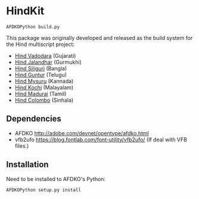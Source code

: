 # HindKit

`AFDKOPython build.py`

This package was originally developed and released as the build system for the Hind multiscript project:

- [Hind Vadodara](https://github.com/itfoundry/hind-vadodara) (Gujarati)
- [Hind Jalandhar](https://github.com/itfoundry/hind-jalandhar) (Gurmukhi)
- [Hind Siliguri](https://github.com/itfoundry/hind-siliguri) (Bangla)
- [Hind Guntur](https://github.com/itfoundry/hind-guntur) (Telugu)
- [Hind Mysuru](https://github.com/itfoundry/hind-mysuru) (Kannada)
- [Hind Kochi](https://github.com/itfoundry/hind-kochi) (Malayalam)
- [Hind Madurai](https://github.com/itfoundry/hind-madurai) (Tamil)
- [Hind Colombo](https://github.com/itfoundry/hind-colombo) (Sinhala)

## Dependencies

- AFDKO http://adobe.com/devnet/opentype/afdko.html
- vfb2ufo https://blog.fontlab.com/font-utility/vfb2ufo/ (If deal with VFB files.)

## Installation

Need to be installed to AFDKO's Python:

`AFDKOPython setup.py install`
